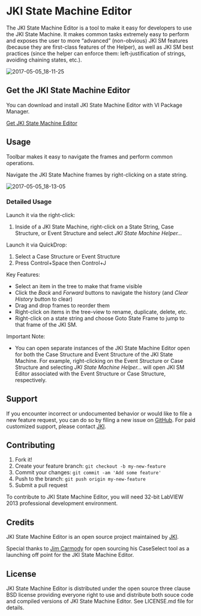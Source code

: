 # JKI State Machine Editor
The JKI State Machine Editor is a tool to make it easy for developers to use the JKI State Machine. It makes common tasks extremely easy to perform and exposes the user to more “advanced” (non-obvious) JKI SM features (because they are first-class features of the Helper), as well as JKI SM best practices (since the helper can enforce them: left-justification of strings, avoiding chaining states, etc.).

![2017-05-05_18-11-25](https://cloud.githubusercontent.com/assets/381432/25768701/5a74dea6-31be-11e7-9dcd-27db992b5908.png)

## Get the JKI State Machine Editor

You can download and install JKI State Machine Editor with VI Package Manager.

[Get JKI State Machine Editor](http://vipm.jki.net/#!/package/jki_state_machine_editor)

## Usage

Toolbar makes it easy to navigate the frames and perform common operations.

Navigate the JKI State Machine frames by right-clicking on a state string.

![2017-05-05_18-13-05](https://cloud.githubusercontent.com/assets/381432/25768708/9db4b088-31be-11e7-8616-e2250ec3e8e4.png)

### Detailed Usage

Launch it via the right-click:

1. Inside of a JKI State Machine, right-click on a State String, Case Structure, or Event Structure and select *JKI State Machine Helper...*

Launch it via QuickDrop:

1. Select a Case Structure or Event Structure
2. Press Control+Space then Control+J

Key Features:

- Select an item in the tree to make that frame visible
- Click the *Back* and *Forward* buttons to navigate the history (and *Clear History* button to clear)
- Drag and drop frames to reorder them
- Right-click on items in the tree-view to rename, duplicate, delete, etc.
- Right-click on a state string and choose Goto State Frame to jump to that frame of the JKI SM.

Important Note:

- You can open separate instances of the JKI State Machine Editor open for both the Case Structure and Event Structure of the JKI State Machine. For example, right-clicking on the Event Structure or Case Structure and selecting *JKI State Machine Helper...* will open JKI SM Editor associated with the Event Structure or Case Structure, respectively.

## Support

If you encounter incorrect or undocumented behavior or would like to file a new feature request, you can do so by filing a new issue on
[GitHub](https://github.com/JKISoftware/JKI-State-Machine-Editor/issues/new). For paid customized support, please contact [JKI](http://jki.net).

## Contributing

1. Fork it!
2. Create your feature branch: `git checkout -b my-new-feature`
3. Commit your changes: `git commit -am 'Add some feature'`
4. Push to the branch: `git push origin my-new-feature`
5. Submit a pull request

To contribute to JKI State Machine Editor, you will need 32-bit LabVIEW 2013 professional development environment.

## Credits

JKI State Machine Editor is an open source project maintained by [JKI](http://jki.net).

Special thanks to [Jim Carmody](https://www.linkedin.com/in/jicarmody/) for open sourcing his CaseSelect tool as a launching off point for the JKI State Machine Editor.

## License

JKI State Machine Editor is distributed under the open source three clause BSD license providing everyone right to use and distribute both souce code and compiled versions of JKI State Machine Editor. See LICENSE.md file for details.
